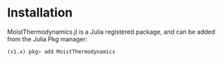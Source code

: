 # Installation

MoistThermodynamics.jl is a Julia registered package, and can be added from the Julia Pkg manager:

```julia
(v1.x) pkg> add MoistThermodynamics
```
